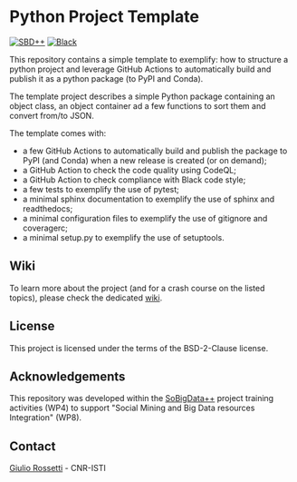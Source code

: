 # Python Project Template
[![SBD++](https://img.shields.io/badge/Available%20on-SoBigData%2B%2B-green)](https://sobigdata.d4science.org/group/sobigdata-gateway/explore?siteId=20371853)
[![Black](https://img.shields.io/badge/code%20style-black-000000.svg)](https://github.com/psf/black)

This repository contains a simple template to exemplify: how to structure a python project and leverage GitHub Actions to automatically build and publish it as a python package (to PyPI and Conda).

The template project describes a simple Python package containing an object class, an object container ad a few functions to sort them and convert from/to JSON.

The template comes with:
- a few GitHub Actions to automatically build and publish the package to PyPI (and Conda) when a new release is created (or on demand);
- a GitHub Action to check the code quality using CodeQL;
- a GitHub Action to check compliance with Black code style;
- a few tests to exemplify the use of pytest;
- a minimal sphinx documentation to exemplify the use of sphinx and readthedocs;
- a minimal configuration files to exemplify the use of gitignore and coveragerc;
- a minimal setup.py to exemplify the use of setuptools.

## Wiki
To learn more about the project (and for a crash course on the listed topics), please check the dedicated [wiki](https://github.com/GiulioRossetti/Python-Project-Template/wiki).

## License
This project is licensed under the terms of the BSD-2-Clause license.

## Acknowledgements
This repository was developed within the [SoBigData++](https://sobigdata.d4science.org/group/sobigdata-gateway/explore?siteId=20371853) project training activities (WP4) to support "Social Mining and Big Data resources Integration" (WP8).

## Contact
[Giulio Rossetti](mailto:giulio.rossetti@gmail.com) - CNR-ISTI 
